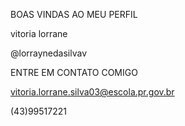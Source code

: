 BOAS VINDAS AO MEU PERFIL

vitoria lorrane

@lorraynedasilvav

ENTRE EM CONTATO COMIGO 

vitoria.lorrane.silva03@escola.pr.gov.br

(43)99517221
